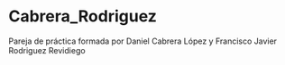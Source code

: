 # Cabrera_Rodriguez
Pareja de práctica formada por Daniel Cabrera López y Francisco Javier Rodriguez Revidiego
